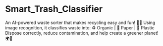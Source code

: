 # Smart_Trash_Classifier
An AI-powered waste sorter that makes recycling easy and fun! 🌿✨ Using image recognition, it classifies waste into:   ♻️ Organic | 📄 Paper | 🧴 Plastic    Dispose correctly, reduce contamination, and help create a greener planet! 🌍💚

